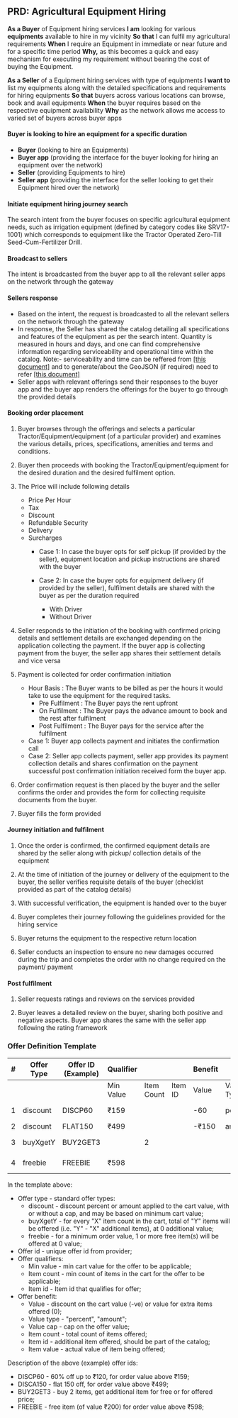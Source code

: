 ## PRD: Agricultural Equipment Hiring


<b>As a Buyer</b> of Equipment hiring services <b>I am</b> looking for various <b>equipments</b> available to hire in my vicinity <b>So that</b> I can fulfil my agricultural requirements <b>When</b> I require an Equipment in immediate or near future and for a specific time period <b>Why,</b> as this becomes a quick and easy mechanism for executing my requirement without bearing the cost of buying the Equipment.

<b>As a Seller</b> of a Equipment hiring services with type of equipments <b>I want to</b> list my equipments along with the detailed specifications and requirements for hiring equipments <b>So that</b> buyers across various locations can browse, book and avail equipments <b>When</b> the buyer requires based on the respective equipment availability <b>Why</b> as the network allows me access to varied set of buyers across buyer apps 


#### Buyer is looking to hire an equipment for a specific duration

- <b>Buyer</b> (looking to hire an Equipments)
- <b>Buyer app</b> (providing the interface for the buyer looking for hiring an equipment over the network)
- <b>Seller</b> (providing Equipments to hire)
- <b>Seller app</b> (providing the interface for the seller looking to get their Equipment hired over the network)

#### Initiate equipment hiring journey search

The search intent from the buyer focuses on specific agricultural equipment needs, such as irrigation equipment (defined by category codes like SRV17-1001) which corresponds to equipment like the Tractor Operated Zero-Till Seed-Cum-Fertilizer Drill.

#### Broadcast to sellers

The intent is broadcasted from the buyer app to all the relevant seller apps on the network through the gateway

#### Sellers response

- Based on the intent, the request is broadcasted to all the relevant sellers on the network through the gateway
- In response, the Seller has shared the catalog detailing all specifications and features of the equipment as per the search intent. Quantity is measured in hours and days, and one can find comprehensive information regarding serviceability and operational time within the catalog. 
Note:- serviceability and time can be reffered from <a href="https://docs.google.com/document/d/1f4QbVstY5m-L_-Jut5jvbeiaBKLR1ttJL_am6GG2Fko/edit">[this document]</a> and to generate/about the GeoJSON (if required) need to refer <a href="https://docs.google.com/document/d/1R4tw3L5jjjqxHxP21sLlSO2YQqpwn3ln0I5Eo7kintM/edit">[this document]</a>
- Seller apps with relevant offerings send their responses to the buyer app and the buyer app renders the offerings for the buyer to go through the provided details

#### Booking order placement

1. Buyer browses through the offerings and selects a particular Tractor/Equipment/equipment (of a particular provider) and examines the various details, prices, specifications, amenities and terms and conditions.

2. Buyer then proceeds with booking the Tractor/Equipment/equipment for the desired duration and the desired fulfilment option. 

3. The Price will include following details 	
    - Price Per Hour
    - Tax
    - Discount
    - Refundable Security
    - Delivery
    - Surcharges
        - Case 1: In case the buyer opts for self pickup (if provided by the seller), equipment location and pickup instructions are shared with the buyer
        - Case 2: In case the buyer opts for equipment delivery (if provided by the seller), fulfilment details are shared with the buyer as per the duration required 

            - With Driver
            - Without Driver

4. Seller responds to the initiation of the booking with confirmed pricing details and settlement details are exchanged depending
 on the application collecting the payment. If the buyer app is collecting payment from the buyer, the seller app shares their settlement details and vice versa

5. Payment is collected for order confirmation initiation
    - Hour Basis : The Buyer wants to be billed as per the hours it would take to use the equipment for the required tasks. 
      - Pre Fulfilment : The Buyer pays the rent upfront
      - On Fulfilment : The Buyer pays the advance amount to book and the rest after fulfilment
      - Post Fulfilment : The Buyer pays for the service after the fulfilment
    - Case 1: Buyer app collects payment and initiates the confirmation call
    - Case 2: Seller app collects payment, seller app provides its payment collection details and shares confirmation on the payment successful post confirmation initiation received form the buyer app.

6. Order confirmation request is then placed by the buyer and the seller confirms the order and provides the form for collecting requisite documents from the buyer.

7. Buyer fills the form provided

#### Journey initiation and fulfilment

1. Once the order is confirmed, the confirmed equipment details are shared by the seller along with pickup/ collection details of the equipment

2. At the time of initiation of the journey or delivery of the equipment to the buyer, the seller verifies requisite details of the buyer (checklist provided as part of the catalog details)

3. With successful verification, the equipment is handed over to the buyer

4. Buyer completes their journey following the guidelines provided for the hiring service

5. Buyer returns the equipment to the respective return location

6. Seller conducts an inspection to ensure no new damages occurred during the trip and completes the order with no change  required on the payment/ payment

#### Post fulfilment

1. Seller requests ratings and reviews on the services provided

2. Buyer leaves a detailed review on the buyer, sharing both positive and negative aspects. Buyer app shares the same with the seller app following the rating framework


### Offer Definition Template

| #  | Offer Type | Offer ID (Example) | Qualifier |                |                | Benefit   |          |           |            |         |            |
|----|------------|--------------------|-----------|----------------|----------------|-----------|----------|-----------|------------|---------|------------|
|    |            |                    | Min Value | Item Count     | Item ID        | Value     |Value Type| Value Cap | Item Count | Item ID | Item Value |
| 1  | discount   | DISCP60            | ₹159      |                |                | -60       | percent  | -₹120     |            |         |            |
| 2  | discount   | FLAT150            | ₹499      |                |                | -₹150     | amount   |           |            |         |            |
| 3  | buyXgetY   | BUY2GET3           |           | 2              |                |           |          |           | 3          | item id |            |
| 4  | freebie    | FREEBIE            | ₹598      |                |                |           |          |           | 1          | item id | ₹200       |


In the template above:

- Offer type - standard offer types:
    - discount - discount percent or amount applied to the cart value, with or without a cap, and may be based on minimum cart value;
    - buyXgetY - for every "X" item count in the cart, total of "Y" items will be offered (i.e. "Y" - "X" additional items), at 0 additional value;
    - freebie - for a minimum order value, 1 or more free item(s) will be offered at 0 value;
- Offer id - unique offer id from provider;
- Offer qualifiers:
    - Min value - min cart value for the offer to be applicable;
    - Item count - min count of items in the cart for the offer to be applicable;
    - Item id - Item id that qualifies for offer;
- Offer benefit:
    - Value - discount on the cart value (-ve) or value for extra items offered (0);
    - Value type - "percent", "amount";
    - Value cap - cap on the offer value;
    - Item count - total count of items offered;
    - Item id - additional item offered, should be part of the catalog;
    - Item value - actual value of item being offered;
    
Description of the above (example) offer ids:
- DISCP60 - 60% off up to ₹120, for order value above ₹159;
- DISCA150 - flat 150 off, for order value above ₹499;
- BUY2GET3 - buy 2 items, get additional item for free or for offered price;
- FREEBIE - free item (of value ₹200) for order value above ₹598;




